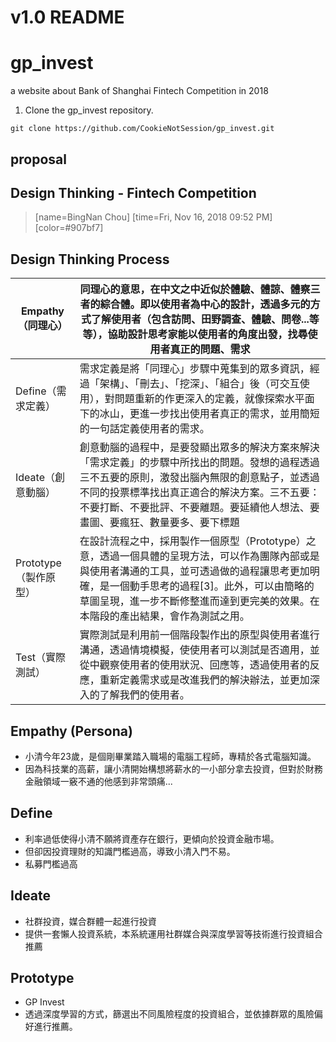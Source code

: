 # v1.0 README

# gp_invest
a website about Bank of Shanghai Fintech Competition in 2018


1. Clone the gp_invest repository.

``` 
git clone https://github.com/CookieNotSession/gp_invest.git
```



## proposal 

Design Thinking - Fintech Competition
---
> [name=BingNan Chou] [time=Fri, Nov 16, 2018 09:52 PM] [color=#907bf7]

## Design Thinking Process

Empathy（同理心）| 同理心的意思，在中文之中近似於體驗、體諒、體察三者的綜合體。即以使用者為中心的設計，透過多元的方式了解使用者（包含訪問、田野調查、體驗、問卷...等等），協助設計思考家能以使用者的角度出發，找尋使用者真正的問題、需求|
|---|---|
|Define（需求定義）|需求定義是將「同理心」步驟中蒐集到的眾多資訊，經過「架構」、「刪去」、「挖深」、「組合」後（可交互使用），對問題重新的作更深入的定義，就像探索水平面下的冰山，更進一步找出使用者真正的需求，並用簡短的一句話定義使用者的需求。|
Ideate（創意動腦）|創意動腦的過程中，是要發顯出眾多的解決方案來解決「需求定義」的步驟中所找出的問題。發想的過程透過三不五要的原則，激發出腦內無限的創意點子，並透過不同的投票標準找出真正適合的解決方案。三不五要：不要打斷、不要批評、不要離題。要延續他人想法、要畫圖、要瘋狂、數量要多、要下標題|
Prototype（製作原型）|在設計流程之中，採用製作一個原型（Prototype）之意，透過一個具體的呈現方法，可以作為團隊內部或是與使用者溝通的工具，並可透過做的過程讓思考更加明確，是一個動手思考的過程[3]。此外，可以由簡略的草圖呈現，進一步不斷修整進而達到更完美的效果。在本階段的產出結果，會作為測試之用。|
Test（實際測試）|實際測試是利用前一個階段製作出的原型與使用者進行溝通，透過情境模擬，使使用者可以測試是否適用，並從中觀察使用者的使用狀況、回應等，透過使用者的反應，重新定義需求或是改進我們的解決辦法，並更加深入的了解我們的使用者。|

Empathy (Persona)
---
- 小清今年23歲，是個剛畢業踏入職場的電腦工程師，專精於各式電腦知識。
- 因為科技業的高薪，讓小清開始構想將薪水的一小部分拿去投資，但對於財務金融領域一竅不通的他感到非常頭痛...

Define
---
- 利率過低使得小清不願將資產存在銀行，更傾向於投資金融市場。
- 但卻因投資理財的知識門檻過高，導致小清入門不易。
- 私募門檻過高

Ideate
---
- 社群投資，媒合群體一起進行投資
- 提供一套懶人投資系統，本系統運用社群媒合與深度學習等技術進行投資組合推薦

Prototype
---
- GP Invest
- 透過深度學習的方式，篩選出不同風險程度的投資組合，並依據群眾的風險偏好進行推薦。




